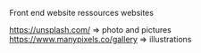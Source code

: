 Front end website ressources websites

https://unsplash.com/ => photo and pictures
https://www.manypixels.co/gallery => illustrations
